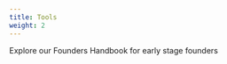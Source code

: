 ```yaml
---
title: Tools
weight: 2
---
```


Explore our Founders Handbook for early stage founders

<!--more-->
